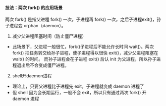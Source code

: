 #### 技法：两次 fork() 的应用场景
两次 fork() 是指父进程 fork() 一次，子进程再 fork() 一次，之后子进程exit()，孙子进程变 orphan（daemon）。
1. 减少父进程阻塞时间（防止僵尸进程）
- 此场景下，父进程一般很忙，fork()子进程后不能允许长时间 wait()。两次 fork() 把任务转交给孙子进程，使子进程得以很快 exit()，减少父进程阻塞在 wait() 的时间。 而孙子进程会在子进程 exit() 后认 init 为父进程，所以孙子进程退出后不会变成僵尸进程。
2. shell开daemon进程
- 理论上，只要父进程比子进程先 exit，子进程就变成 daemon 进程了
- 但 shell 因为会长期运行，一般不会 exit，所以只有通过两次 fork() 开 daemon 进程
